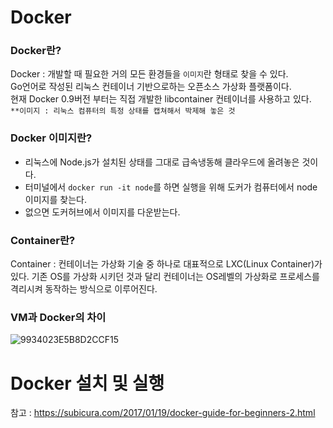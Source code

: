 # Docker

### Docker란?
Docker :  개발할 때 필요한 거의 모든 환경들을 `이미지`란 형태로 찾을 수 있다.  
          Go언어로 작성된 리눅스 컨테이너 기반으로하는 오픈소스 가상화 플랫폼이다.  
          현재 Docker 0.9버전 부터는 직접 개발한 libcontainer 컨테이너를 사용하고 있다.  
          `**이미지 : 리눅스 컴퓨터의 특정 상태를 캡쳐해서 박제해 놓은 것`  
          
          
### Docker 이미지란?
- 리눅스에 Node.js가 설치된 상태를 그대로 급속냉동해 클라우드에 올려놓은 것이다.
- 터미널에서 `docker run -it node`를 하면 실행을 위해 도커가 컴퓨터에서 node이미지를 찾는다. 
- 없으면 도커허브에서 이미지를 다운받는다.

### Container란?

Container : 컨테이너는 가상화 기술 중 하나로 대표적으로 LXC(Linux Container)가 있다. 
            기존 OS를 가상화 시키던 것과 달리 컨테이너는 OS레벨의 가상화로 프로세스를 격리시켜 동작하는 방식으로 이루어진다.
           
            
### VM과 Docker의 차이
![9934023E5B8D2CCF15](https://user-images.githubusercontent.com/60416187/125199910-5e9fa700-e2a3-11eb-8e59-6d768f8c29c2.jpg)

# Docker 설치 및 실행
참고 : https://subicura.com/2017/01/19/docker-guide-for-beginners-2.html
